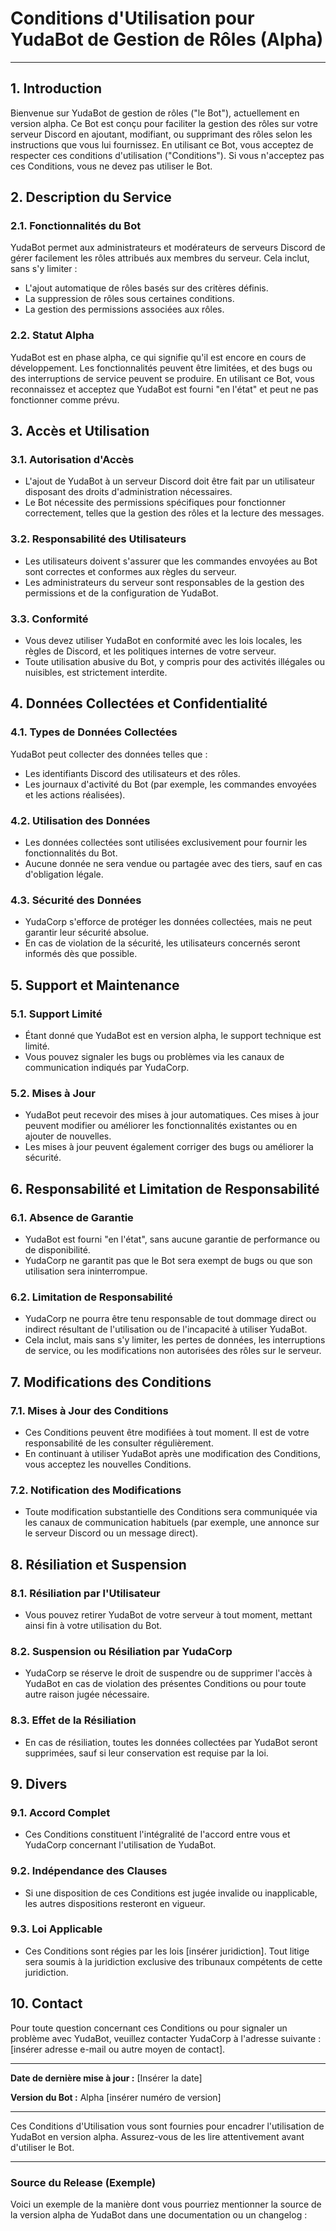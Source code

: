 # Conditions d'Utilisation pour YudaBot de Gestion de Rôles (Alpha)

---

## 1. Introduction

Bienvenue sur YudaBot de gestion de rôles ("le Bot"), actuellement en version alpha. Ce Bot est conçu pour faciliter la gestion des rôles sur votre serveur Discord en ajoutant, modifiant, ou supprimant des rôles selon les instructions que vous lui fournissez. En utilisant ce Bot, vous acceptez de respecter ces conditions d'utilisation ("Conditions"). Si vous n'acceptez pas ces Conditions, vous ne devez pas utiliser le Bot.

## 2. Description du Service

### 2.1. Fonctionnalités du Bot

YudaBot permet aux administrateurs et modérateurs de serveurs Discord de gérer facilement les rôles attribués aux membres du serveur. Cela inclut, sans s'y limiter :
- L'ajout automatique de rôles basés sur des critères définis.
- La suppression de rôles sous certaines conditions.
- La gestion des permissions associées aux rôles.

### 2.2. Statut Alpha

YudaBot est en phase alpha, ce qui signifie qu'il est encore en cours de développement. Les fonctionnalités peuvent être limitées, et des bugs ou des interruptions de service peuvent se produire. En utilisant ce Bot, vous reconnaissez et acceptez que YudaBot est fourni "en l'état" et peut ne pas fonctionner comme prévu.

## 3. Accès et Utilisation

### 3.1. Autorisation d'Accès

- L'ajout de YudaBot à un serveur Discord doit être fait par un utilisateur disposant des droits d'administration nécessaires.
- Le Bot nécessite des permissions spécifiques pour fonctionner correctement, telles que la gestion des rôles et la lecture des messages.

### 3.2. Responsabilité des Utilisateurs

- Les utilisateurs doivent s'assurer que les commandes envoyées au Bot sont correctes et conformes aux règles du serveur.
- Les administrateurs du serveur sont responsables de la gestion des permissions et de la configuration de YudaBot.

### 3.3. Conformité

- Vous devez utiliser YudaBot en conformité avec les lois locales, les règles de Discord, et les politiques internes de votre serveur.
- Toute utilisation abusive du Bot, y compris pour des activités illégales ou nuisibles, est strictement interdite.

## 4. Données Collectées et Confidentialité

### 4.1. Types de Données Collectées

YudaBot peut collecter des données telles que :
- Les identifiants Discord des utilisateurs et des rôles.
- Les journaux d'activité du Bot (par exemple, les commandes envoyées et les actions réalisées).

### 4.2. Utilisation des Données

- Les données collectées sont utilisées exclusivement pour fournir les fonctionnalités du Bot.
- Aucune donnée ne sera vendue ou partagée avec des tiers, sauf en cas d'obligation légale.

### 4.3. Sécurité des Données

- YudaCorp s'efforce de protéger les données collectées, mais ne peut garantir leur sécurité absolue.
- En cas de violation de la sécurité, les utilisateurs concernés seront informés dès que possible.

## 5. Support et Maintenance

### 5.1. Support Limité

- Étant donné que YudaBot est en version alpha, le support technique est limité.
- Vous pouvez signaler les bugs ou problèmes via les canaux de communication indiqués par YudaCorp.

### 5.2. Mises à Jour

- YudaBot peut recevoir des mises à jour automatiques. Ces mises à jour peuvent modifier ou améliorer les fonctionnalités existantes ou en ajouter de nouvelles.
- Les mises à jour peuvent également corriger des bugs ou améliorer la sécurité.

## 6. Responsabilité et Limitation de Responsabilité

### 6.1. Absence de Garantie

- YudaBot est fourni "en l'état", sans aucune garantie de performance ou de disponibilité.
- YudaCorp ne garantit pas que le Bot sera exempt de bugs ou que son utilisation sera ininterrompue.

### 6.2. Limitation de Responsabilité

- YudaCorp ne pourra être tenu responsable de tout dommage direct ou indirect résultant de l'utilisation ou de l'incapacité à utiliser YudaBot.
- Cela inclut, mais sans s'y limiter, les pertes de données, les interruptions de service, ou les modifications non autorisées des rôles sur le serveur.

## 7. Modifications des Conditions

### 7.1. Mises à Jour des Conditions

- Ces Conditions peuvent être modifiées à tout moment. Il est de votre responsabilité de les consulter régulièrement.
- En continuant à utiliser YudaBot après une modification des Conditions, vous acceptez les nouvelles Conditions.

### 7.2. Notification des Modifications

- Toute modification substantielle des Conditions sera communiquée via les canaux de communication habituels (par exemple, une annonce sur le serveur Discord ou un message direct).

## 8. Résiliation et Suspension

### 8.1. Résiliation par l'Utilisateur

- Vous pouvez retirer YudaBot de votre serveur à tout moment, mettant ainsi fin à votre utilisation du Bot.

### 8.2. Suspension ou Résiliation par YudaCorp

- YudaCorp se réserve le droit de suspendre ou de supprimer l'accès à YudaBot en cas de violation des présentes Conditions ou pour toute autre raison jugée nécessaire.

### 8.3. Effet de la Résiliation

- En cas de résiliation, toutes les données collectées par YudaBot seront supprimées, sauf si leur conservation est requise par la loi.

## 9. Divers

### 9.1. Accord Complet

- Ces Conditions constituent l'intégralité de l'accord entre vous et YudaCorp concernant l'utilisation de YudaBot.

### 9.2. Indépendance des Clauses

- Si une disposition de ces Conditions est jugée invalide ou inapplicable, les autres dispositions resteront en vigueur.

### 9.3. Loi Applicable

- Ces Conditions sont régies par les lois [insérer juridiction]. Tout litige sera soumis à la juridiction exclusive des tribunaux compétents de cette juridiction.

## 10. Contact

Pour toute question concernant ces Conditions ou pour signaler un problème avec YudaBot, veuillez contacter YudaCorp à l'adresse suivante : [insérer adresse e-mail ou autre moyen de contact].

---

**Date de dernière mise à jour :** [Insérer la date]

**Version du Bot :** Alpha [insérer numéro de version]

---

Ces Conditions d'Utilisation vous sont fournies pour encadrer l'utilisation de YudaBot en version alpha. Assurez-vous de les lire attentivement avant d'utiliser le Bot.

---

### Source du Release (Exemple)

Voici un exemple de la manière dont vous pourriez mentionner la source de la version alpha de YudaBot dans une documentation ou un changelog :

